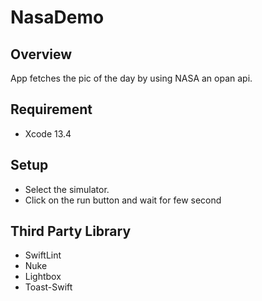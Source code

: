 
# NasaDemo

## Overview

App fetches the pic of the day by using NASA an opan api.


## Requirement
* Xcode 13.4


## Setup

* Select the simulator.
* Click on the run button and wait for few second


## Third Party Library

* SwiftLint
* Nuke
* Lightbox
* Toast-Swift

